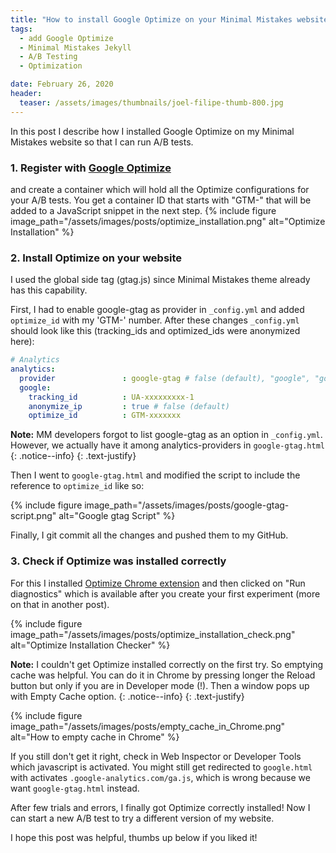 ```yaml
---
title: "How to install Google Optimize on your Minimal Mistakes website"
tags:
  - add Google Optimize
  - Minimal Mistakes Jekyll
  - A/B Testing
  - Optimization

date: February 26, 2020
header:
  teaser: /assets/images/thumbnails/joel-filipe-thumb-800.jpg
---
```


In this post I describe how I installed Google Optimize on my Minimal Mistakes website so that I can run A/B tests.


### 1. Register with [Google Optimize](http://optimize.google.com/) 
and create a container which will hold all the Optimize configurations for your A/B tests. You get a container ID that starts with "GTM-" that will be added to a JavaScript snippet in the next step.
  {% include figure image_path="/assets/images/posts/optimize_installation.png" alt="Optimize Installation" %}
&nbsp; 
### 2. Install Optimize on your website 

I used the global side tag (gtag.js) since Minimal Mistakes theme already has this capability.
 
 First, I had to enable google-gtag as provider in `_config.yml` and added `optimize_id` with my 'GTM-' number. After these changes  `_config.yml`  should look like this (tracking_ids and optimized_ids were anonymized here):

  ```yml
  # Analytics
  analytics:
    provider               : google-gtag # false (default), "google", "google-universal", "custom"
    google:
      tracking_id          : UA-xxxxxxxxx-1
      anonymize_ip         : true # false (default)
      optimize_id          : GTM-xxxxxxx
  ```

  <i class="far fa-sticky-note"></i> **Note:** MM developers forgot to list google-gtag as an option in `_config.yml`. However, we actually have it among analytics-providers in `google-gtag.html`
  {: .notice--info}
  {: .text-justify}


  Then I went to `google-gtag.html` and modified the script to include the reference to `optimize_id` like so:

  {% include figure image_path="/assets/images/posts/google-gtag-script.png" alt="Google gtag Script" %}

  Finally, I git commit all the changes and pushed them to my GitHub. 


### 3. Check if Optimize was installed correctly  

For this I installed [Optimize Chrome extension](https://chrome.google.com/webstore/detail/google-optimizer-extensio/bhdplaindhdkiflmbfbciehdccfhegci) and then clicked on "Run diagnostics" which is available after you create your first experiment (more on that in another post).

{% include figure image_path="/assets/images/posts/optimize_installation_check.png" alt="Optimize Installation Checker" %}

<i class="far fa-sticky-note"></i> **Note:** I couldn't get Optimize installed correctly on the first try. So emptying cache was helpful. You can do it in Chrome by pressing longer the Reload button but only if you are in Developer mode (!). Then a window pops up with Empty Cache option.
{: .notice--info}
{: .text-justify}

{% include figure image_path="/assets/images/posts/empty_cache_in_Chrome.png" alt="How to empty cache in Chrome" %}


If you still don't get it right, check in Web Inspector or Developer Tools which javascript is activated. You might still get redirected to `google.html` with activates `.google-analytics.com/ga.js`, which is wrong because we want `google-gtag.html` instead.

After few trials and errors, I finally got Optimize correctly installed! Now I can start a new A/B test to try a different version of my website.

I hope this post was helpful, thumbs up below if you liked it! 
